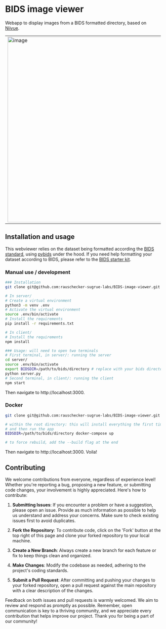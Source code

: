 # BIDS image viewer

Webapp to display images from a BIDS formatted directory, based on [Niivue](https://github.com/niivue/niivue).

<table>
<tr>
<td><img src="https://github.com/rauschecker-sugrue-labs/BIDS-image-viewer/assets/65797646/7f0dafda-55b3-49d5-a62f-c62921653b0a" alt="image" width="600"/></td>
<td><img src="https://github.com/rauschecker-sugrue-labs/BIDS-image-viewer/assets/65797646/39fede2d-81c8-4f08-9e8c-b31be2ed2fe1" alt="image" width="600"/></td>
</tr>
</table>


## Installation and usage

This webviewer relies on the dataset being formatted according the [BIDS standard](https://bids.neuroimaging.io/), using [pybids](https://github.com/bids-standard/pybids) under the hood. If you need help formatting your dataset according to BIDS, please refer to the [BIDS starter kit](https://bids-standard.github.io/bids-starter-kit/).

### Manual use / development

```bash
### Installation
git clone git@github.com:rauschecker-sugrue-labs/BIDS-image-viewer.git

# In server/
# Create a virtual environment
python3 -m venv .env
# Activate the virtual environment
source .env/bin/activate
# Install the requirements
pip install -r requirements.txt

# In client/
# Install the requirements
npm install

### Usage: will need to open two terminals
# First terminal, in server/: running the server
cd server/
source .env/bin/activate
export BIDSDIR=/path/to/bids/directory # replace with your bids directory
python server.py
# Second terminal, in client/: running the client
npm start
```

Then navigate to http://localhost:3000.

### Docker

```bash
git clone git@github.com:rauschecker-sugrue-labs/BIDS-image-viewer.git

# within the root directory: this will install everything the first time,
# and then run the app
BIDSDIR=/path/to/bids/directory docker-compose up

# to force rebuild, add the --build flag at the end
```

Then navigate to http://localhost:3000. Voila!

## Contributing

We welcome contributions from everyone, regardless of experience level! Whether you're reporting a bug, proposing a new feature, or submitting code changes, your involvement is highly appreciated. Here's how to contribute:

1. **Submitting Issues**: If you encounter a problem or have a suggestion, please open an issue. Provide as much information as possible to help us understand and address your concerns. Make sure to check existing issues first to avoid duplicates.

2. **Fork the Repository**: To contribute code, click on the 'Fork' button at the top right of this page and clone your forked repository to your local machine.

3. **Create a New Branch**: Always create a new branch for each feature or fix to keep things clean and organized.

4. **Make Changes**: Modify the codebase as needed, adhering to the project's coding standards.

5. **Submit a Pull Request**: After committing and pushing your changes to your forked repository, open a pull request against the main repository with a clear description of the changes.

Feedback on both issues and pull requests is warmly welcomed. We aim to review and respond as promptly as possible. Remember, open communication is key to a thriving community, and we appreciate every contribution that helps improve our project. Thank you for being a part of our community!
